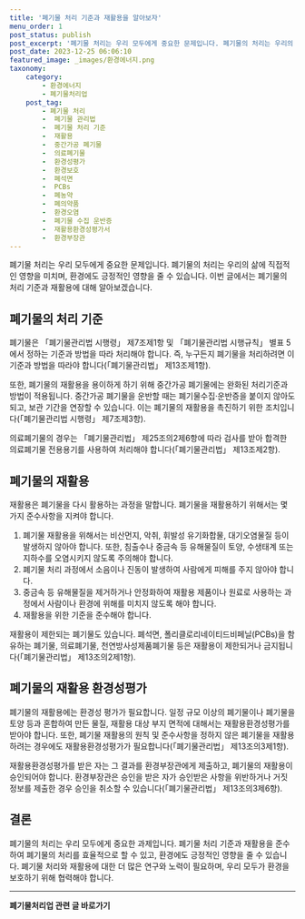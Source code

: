 ```yaml
---
title: '폐기물 처리 기준과 재활용을 알아보자'
menu_order: 1
post_status: publish
post_excerpt: '폐기물 처리는 우리 모두에게 중요한 문제입니다. 폐기물의 처리는 우리의 삶에 직접적인 영향을 미치며, 환경에도 긍정적인 영향을 줄 수 있습니다. 이번 글에서는 폐기물의 처리 기준과 재활용에 대해 알아보겠습니다.'
post_date: 2023-12-25 06:06:10
featured_image: _images/환경에너지.png
taxonomy:
    category:
        - 환경에너지
        - 폐기물처리업
    post_tag:
        - 폐기물 처리
        -  폐기물 관리법
        -  폐기물 처리 기준
        -  재활용
        -  중간가공 폐기물
        -  의료폐기물
        -  환경성평가
        -  환경보호
        -  폐석면
        -  PCBs
        -  폐농약
        -  폐의약품
        -  환경오염
        -  폐기물 수집 운반증
        -  재활용환경성평가서
        -  환경부장관
---
```



폐기물 처리는 우리 모두에게 중요한 문제입니다. 폐기물의 처리는 우리의 삶에 직접적인 영향을 미치며, 환경에도 긍정적인 영향을 줄 수 있습니다. 이번 글에서는 폐기물의 처리 기준과 재활용에 대해 알아보겠습니다.

## 폐기물의 처리 기준

폐기물은 「폐기물관리법 시행령」 제7조제1항 및 「폐기물관리법 시행규칙」 별표 5에서 정하는 기준과 방법을 따라 처리해야 합니다. 즉, 누구든지 폐기물을 처리하려면 이 기준과 방법을 따라야 합니다(「폐기물관리법」 제13조제1항).

또한, 폐기물의 재활용을 용이하게 하기 위해 중간가공 폐기물에는 완화된 처리기준과 방법이 적용됩니다. 중간가공 폐기물을 운반할 때는 폐기물수집·운반증을 붙이지 않아도 되고, 보관 기간을 연장할 수 있습니다. 이는 폐기물의 재활용을 촉진하기 위한 조치입니다(「폐기물관리법 시행령」 제7조제3항).

의료폐기물의 경우는 「폐기물관리법」 제25조의2제6항에 따라 검사를 받아 합격한 의료폐기물 전용용기를 사용하여 처리해야 합니다(「폐기물관리법」 제13조제2항).

## 폐기물의 재활용

재활용은 폐기물을 다시 활용하는 과정을 말합니다. 폐기물을 재활용하기 위해서는 몇 가지 준수사항을 지켜야 합니다.

1. 폐기물 재활용을 위해서는 비산먼지, 악취, 휘발성 유기화합물, 대기오염물질 등이 발생하지 않아야 합니다. 또한, 침출수나 중금속 등 유해물질이 토양, 수생태계 또는 지하수를 오염시키지 않도록 주의해야 합니다.
2. 폐기물 처리 과정에서 소음이나 진동이 발생하여 사람에게 피해를 주지 않아야 합니다.
3. 중금속 등 유해물질을 제거하거나 안정화하여 재활용 제품이나 원료로 사용하는 과정에서 사람이나 환경에 위해를 미치지 않도록 해야 합니다.
4. 재활용을 위한 기준을 준수해야 합니다.

재활용이 제한되는 폐기물도 있습니다. 폐석면, 폴리클로리네이티드비페닐(PCBs)을 함유하는 폐기물, 의료폐기물, 천연방사성제품폐기물 등은 재활용이 제한되거나 금지됩니다(「폐기물관리법」 제13조의2제1항).

## 폐기물의 재활용 환경성평가

폐기물의 재활용에는 환경성 평가가 필요합니다. 일정 규모 이상의 폐기물이나 폐기물을 토양 등과 혼합하여 만든 물질, 재활용 대상 부지 면적에 대해서는 재활용환경성평가를 받아야 합니다. 또한, 폐기물 재활용의 원칙 및 준수사항을 정하지 않은 폐기물을 재활용하려는 경우에도 재활용환경성평가가 필요합니다(「폐기물관리법」 제13조의3제1항).

재활용환경성평가를 받은 자는 그 결과를 환경부장관에게 제출하고, 폐기물의 재활용이 승인되어야 합니다. 환경부장관은 승인을 받은 자가 승인받은 사항을 위반하거나 거짓 정보를 제출한 경우 승인을 취소할 수 있습니다(「폐기물관리법」 제13조의3제6항).

## 결론


폐기물의 처리는 우리 모두에게 중요한 과제입니다. 폐기물 처리 기준과 재활용을 준수하여 폐기물의 처리를 효율적으로 할 수 있고, 환경에도 긍정적인 영향을 줄 수 있습니다. 폐기물 처리와 재활용에 대한 더 많은 연구와 노력이 필요하며, 우리 모두가 환경을 보호하기 위해 협력해야 합니다.
<!-- wp:separator -->
<hr class="wp-block-separator has-alpha-channel-opacity"/>
<!-- /wp:separator -->

<!-- wp:group {"backgroundColor":"base","layout":{"type":"constrained"}} -->
<div class="wp-block-group has-base-background-color has-background"><!-- wp:paragraph {"align":"center","fontSize":"medium"} -->
<p class="has-text-align-center has-large-font-size"><strong>폐기물처리업 관련 글 바로가기</strong></p>
<!-- /wp:paragraph -->


<!-- wp:latest-posts
{"categories":[{"id":35272,"count":19,"description":"","link":"https://uknowlaw.com/category/%ed%8f%90%ea%b8%b0%eb%ac%bc%ec%b2%98%eb%a6%ac%ec%97%85/","name":"폐기물처리업","slug":"폐기물처리업","taxonomy":"category","parent":0,"meta":[],"_links":{"self":[{"href":"https://uknowlaw.com/wp-json/wp/v2/categories/35272"}],"collection":[{"href":"https://uknowlaw.com/wp-json/wp/v2/categories"}],"about":[{"href":"https://uknowlaw.com/wp-json/wp/v2/taxonomies/category"}],"wp:post_type":[{"href":"https://uknowlaw.com/wp-json/wp/v2/posts?categories=35272"}],"curies":[{"name":"wp","href":"https://api.w.org/{rel}","templated":true}]}}],"postsToShow":100,"excerptLength":28,"postLayout":"grid","columns":2,"featuredImageAlign":"left","featuredImageSizeSlug":"large","fontSize":"small"} /--></div>
<!-- /wp:group -->